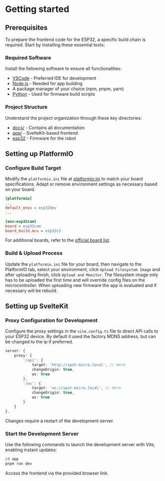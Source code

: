 # Getting started

## Prerequisites

To prepare the frontend code for the ESP32, a specific build chain is required. Start by installing these essential tools:

### Required Software

Install the following software to ensure all functionalities:

- [VSCode](https://code.visualstudio.com/) - Preferred IDE for development
- [Node.js](https://nodejs.org) - Needed for app building
- A package manager of your choice (npm, pnpm, yarn)
- [Python](https://www.python.org/downloads/) - Used for firmware build scripts

### Project Structure

Understand the project organization through these key directories:

- [docs/](https://github.com/runeharlyk/SpotMicroESP32-Leika/tree/master/docs)  - Contains all documentation
- [app/](https://github.com/runeharlyk/SpotMicroESP32-Leika/tree/master/app) - SvelteKit-based frontend
- [esp32](https://github.com/runeharlyk/SpotMicroESP32-Leika/tree/master/esp32) - Firmware for the robot

## Setting up PlatformIO

### Configure Build Target

Modify the `platformio.ini` file at [platformio.ini](https://github.com/runeharlyk/SpotMicroESP32-Leika/tree/master/esp32/platformio.ini) to match your board specifications. Adapt or remove environment settings as necessary based on your board.

```ini
[platformio]
...
default_envs = esp32dev
...

[env:esp32cam]
board = esp32cam
board_build.mcu = esp32c3
```

For additional boards, refer to the [official board list](https://docs.platformio.org/en/latest/boards/index.html#espressif-32).

### Build & Upload Process

Update the `platformio.ini` file for your board, then navigate to the PlatformIO tab, select your environment, click `Upload Filesystem Image` and after uploading finish, click `Upload and Monitor`. The filesystem image only has to be uploaded the first time and will override config files on the microcontroller. 
When uploading new firmware the app is evaluated and if necessary will be rebuild.

## Setting up SvelteKit

### Proxy Configuration for Development

Configure the proxy settings in the `vite.config.ts` file to direct API calls to your ESP32 device. By default it used the factory MDNS address, but can be changed to the ip if preferred.

```ts
server: {
    proxy: {
        '/api': {
            target: 'http://spot-micro.local', // Here
            changeOrigin: true,
            ws: true
        },
        '/ws': {
            target: 'ws://spot-micro.local', // Here
            changeOrigin: true,
            ws: true
        }
    }
},
```

Changes require a restart of the development server.

### Start the Development Server

Use the following commands to launch the development server with Vite, enabling instant updates:

```sh
cd app
pnpm run dev
```

Access the frontend via the provided browser link.
